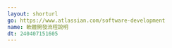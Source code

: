 ```yaml
---
layout: shorturl
go: https://www.atlassian.com/software-development
name: 軟體開發流程說明
dt: 240407151605
---
```

